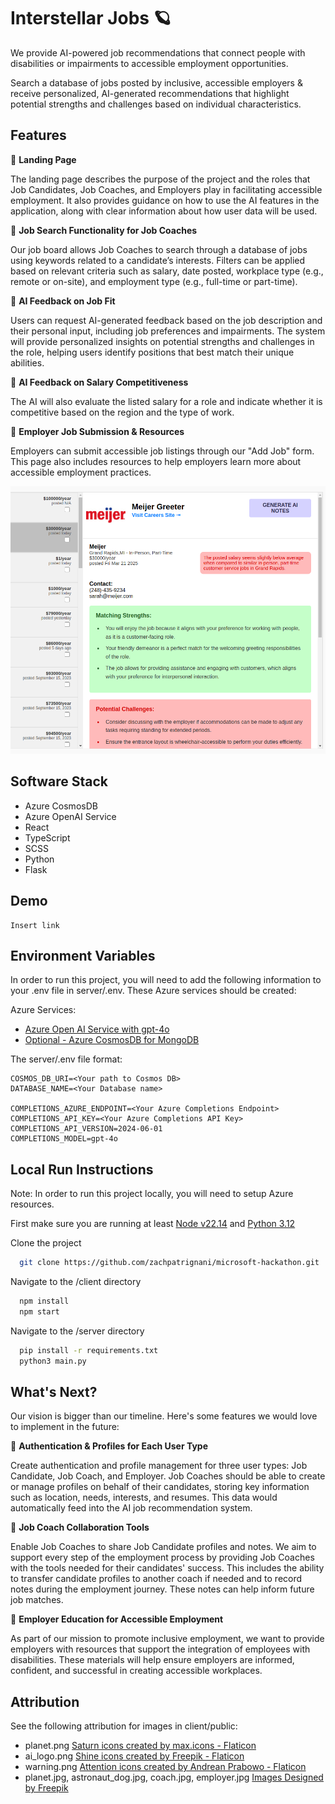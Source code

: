 # Interstellar Jobs 🪐
We provide AI-powered job recommendations that connect people with disabilities or impairments to accessible employment opportunities.

Search a database of jobs posted by inclusive, accessible employers & receive personalized, AI-generated recommendations that highlight potential strengths and challenges based on individual characteristics.

## Features
🌟 **Landing Page**

The landing page describes the purpose of the project and the roles that Job Candidates, Job Coaches, and Employers play in facilitating accessible employment. It also provides guidance on how to use the AI features in the application, along with clear information about how user data will be used.

🌟 **Job Search Functionality for Job Coaches**

Our job board allows Job Coaches to search through a database of jobs using keywords related to a candidate’s interests. Filters can be applied based on relevant criteria such as salary, date posted, workplace type (e.g., remote or on-site), and employment type (e.g., full-time or part-time).

🌟 **AI Feedback on Job Fit**

Users can request AI-generated feedback based on the job description and their personal input, including job preferences and impairments. The system will provide personalized insights on potential strengths and challenges in the role, helping users identify positions that best match their unique abilities.

🌟 **AI Feedback on Salary Competitiveness**

The AI will also evaluate the listed salary for a role and indicate whether it is competitive based on the region and the type of work.

🌟 **Employer Job Submission & Resources**

Employers can submit accessible job listings through our "Add Job" form. This page also includes resources to help employers learn more about accessible employment practices.

![Job board page with personalized feedback of strengths and weeknesses for job candidate based on user-submitted information.](client/public/job_board.png)

## Software Stack
- Azure CosmosDB
- Azure OpenAI Service
- React
- TypeScript
- SCSS
- Python
- Flask

## Demo
    Insert link

## Environment Variables
In order to run this project, you will need to add the following information to your .env file in server/.env. These Azure services should be created:

Azure Services:

- [Azure Open AI Service with gpt-4o](https://portal.azure.com/#view/Microsoft_Azure_ProjectOxford/CognitiveServicesHub/~/OpenAI)
- [Optional - Azure CosmosDB for MongoDB](https://portal.azure.com/#browse/Microsoft.DocumentDB%2FmongoClusters)

The server/.env file format:
```
COSMOS_DB_URI=<Your path to Cosmos DB>
DATABASE_NAME=<Your Database name>

COMPLETIONS_AZURE_ENDPOINT=<Your Azure Completions Endpoint>
COMPLETIONS_API_KEY=<Your Azure Completions API Key>
COMPLETIONS_API_VERSION=2024-06-01
COMPLETIONS_MODEL=gpt-4o
```

## Local Run Instructions

Note: In order to run this project locally, you will need to setup Azure resources.

First make sure you are running at least [Node v22.14](https://nodejs.org/en/blog/release/v22.14.0) and [Python 3.12](https://www.python.org/downloads/release/python-3128/)

Clone the project

```bash
  git clone https://github.com/zachpatrignani/microsoft-hackathon.git
```

Navigate to the /client directory

```bash
  npm install
  npm start
```

Navigate to the /server directory

```bash
  pip install -r requirements.txt
  python3 main.py
```

## What's Next?
Our vision is bigger than our timeline. Here's some features we would love to implement in the future:

🌟 **Authentication & Profiles for Each User Type** 

Create authentication and profile management for three user types: Job Candidate, Job Coach, and Employer. Job Coaches should be able to create or manage profiles on behalf of their candidates, storing key information such as location, needs, interests, and resumes. This data would automatically feed into the AI job recommendation system.

🌟 **Job Coach Collaboration Tools** 

Enable Job Coaches to share Job Candidate profiles and notes. We aim to support every step of the employment process by providing Job Coaches with the tools needed for their candidates' success. This includes the ability to transfer candidate profiles to another coach if needed and to record notes during the employment journey. These notes can help inform future job matches.

🌟 **Employer Education for Accessible Employment** 

As part of our mission to promote inclusive employment, we want to provide employers with resources that support the integration of employees with disabilities. These materials will help ensure employers are informed, confident, and successful in creating accessible workplaces.

## Attribution
See the following attribution for images in client/public:
- planet.png [Saturn icons created by max.icons - Flaticon](https://www.flaticon.com/free-icons/saturn)
- ai_logo.png [Shine icons created by Freepik - Flaticon](https://www.flaticon.com/free-icons/shine)
- warning.png [Attention icons created by Andrean Prabowo - Flaticon](https://www.flaticon.com/free-icons/attention)
- planet.jpg, astronaut_dog.jpg, coach.jpg, employer.jpg [Images Designed by Freepik](https://www.freepik.com/)
